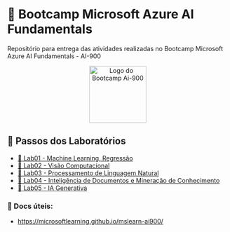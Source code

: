 # 🤖 Bootcamp Microsoft Azure AI Fundamentals

 Repositório para entrega das atividades realizadas no Bootcamp Microsoft Azure AI Fundamentals - AI-900

<p align="center">
  <img src="https://hermes.dio.me/tracks/4d998d5c-36c1-497b-8da0-8db465c820eb.png" alt="Logo do Bootcamp Ai-900" width="130px">
</p>

## 👣 Passos dos Laboratórios 

- [🧪 Lab01 - Machine Learning, Regressão](https://github.com/CarolinaSFreitas/Bootcamp-Azure_AI_Fundamentals/blob/b517c64e8195df8e891fcd5207385535d576b8c9/Lab01-MachineLearning/)
- [🧪 Lab02 - Visão Computacional](https://github.com/CarolinaSFreitas/Bootcamp-Azure_AI_Fundamentals/tree/abb631893b26b75a5b058a267433c4f9ac1dec54/Lab02-Vis%C3%A3oComputacional)
- [🧪 Lab03 - Processamento de Linguagem Natural](https://github.com/CarolinaSFreitas/Bootcamp-Azure_AI_Fundamentals/tree/main/Lab03-Proc.LinguagemNatural/)
- [🧪 Lab04 - Inteligência de Documentos e Mineração de Conhecimento](https://github.com/CarolinaSFreitas/Bootcamp-Azure_AI_Fundamentals/blob/751a8a2b543c2f24b982daec7ec139c09869d0e4/Lab04-Intelig.Docs/README.md)
- [🧪 Lab05 - IA Generativa](#)

### 📑 Docs úteis:
- https://microsoftlearning.github.io/mslearn-ai900/
